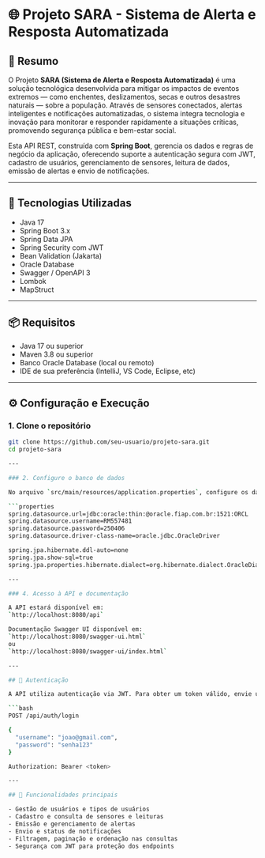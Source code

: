 # 🌐 Projeto SARA - Sistema de Alerta e Resposta Automatizada

## 🧠 Resumo

O Projeto **SARA (Sistema de Alerta e Resposta Automatizada)** é uma solução tecnológica desenvolvida para mitigar os impactos de eventos extremos — como enchentes, deslizamentos, secas e outros desastres naturais — sobre a população. Através de sensores conectados, alertas inteligentes e notificações automatizadas, o sistema integra tecnologia e inovação para monitorar e responder rapidamente a situações críticas, promovendo segurança pública e bem-estar social.

Esta API REST, construída com **Spring Boot**, gerencia os dados e regras de negócio da aplicação, oferecendo suporte a autenticação segura com JWT, cadastro de usuários, gerenciamento de sensores, leitura de dados, emissão de alertas e envio de notificações.

---

## 🚀 Tecnologias Utilizadas

- Java 17  
- Spring Boot 3.x  
- Spring Data JPA  
- Spring Security com JWT  
- Bean Validation (Jakarta)  
- Oracle Database  
- Swagger / OpenAPI 3  
- Lombok  
- MapStruct  

---

## 📦 Requisitos

- Java 17 ou superior  
- Maven 3.8 ou superior  
- Banco Oracle Database (local ou remoto)  
- IDE de sua preferência (IntelliJ, VS Code, Eclipse, etc)  

---

## ⚙️ Configuração e Execução

### 1. Clone o repositório

```bash
git clone https://github.com/seu-usuario/projeto-sara.git
cd projeto-sara

---

### 2. Configure o banco de dados

No arquivo `src/main/resources/application.properties`, configure os dados para conexão com o Oracle Database. Exemplo:

```properties
spring.datasource.url=jdbc:oracle:thin:@oracle.fiap.com.br:1521:ORCL
spring.datasource.username=RM557481
spring.datasource.password=250406
spring.datasource.driver-class-name=oracle.jdbc.OracleDriver

spring.jpa.hibernate.ddl-auto=none
spring.jpa.show-sql=true
spring.jpa.properties.hibernate.dialect=org.hibernate.dialect.OracleDialect

---

### 4. Acesso à API e documentação

A API estará disponível em:  
`http://localhost:8080/api`

Documentação Swagger UI disponível em:  
`http://localhost:8080/swagger-ui.html`  
ou  
`http://localhost:8080/swagger-ui/index.html`

---

## 🔐 Autenticação

A API utiliza autenticação via JWT. Para obter um token válido, envie um POST para:

```bash
POST /api/auth/login

{
  "username": "joao@gmail.com",
  "password": "senha123"
}

Authorization: Bearer <token>

---

## 🧩 Funcionalidades principais

- Gestão de usuários e tipos de usuários  
- Cadastro e consulta de sensores e leituras  
- Emissão e gerenciamento de alertas  
- Envio e status de notificações  
- Filtragem, paginação e ordenação nas consultas  
- Segurança com JWT para proteção dos endpoints  

